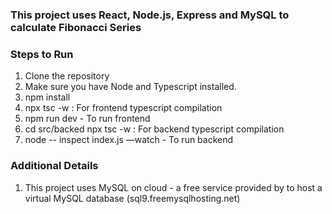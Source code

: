### This project uses React, Node.js, Express and MySQL to calculate Fibonacci Series

### Steps to Run

1. Clone the repository
2. Make sure you have Node and Typescript installed.
3. npm install
4. npx tsc -w : For frontend typescript compilation
5. npm run dev - To run frontend 
6. cd src/backed npx tsc -w : For backend typescript compilation
7. node -- inspect index.js —watch - To run backend


### Additional Details
1. This project uses MySQL on cloud - a free service provided by to host a virtual MySQL database (sql9.freemysqlhosting.net)






